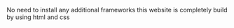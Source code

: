 No need to install any additional frameworks this website is completely build by using html and css 
